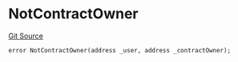 # NotContractOwner
[Git Source](https://github.com/thrackle-io/forte-rules-engine/blob/cb826e7b7899f2d90490d1eaeb0e665e017648fa/src/client/token/handler/diamond/HandlerDiamondLib.sol)


```solidity
error NotContractOwner(address _user, address _contractOwner);
```

